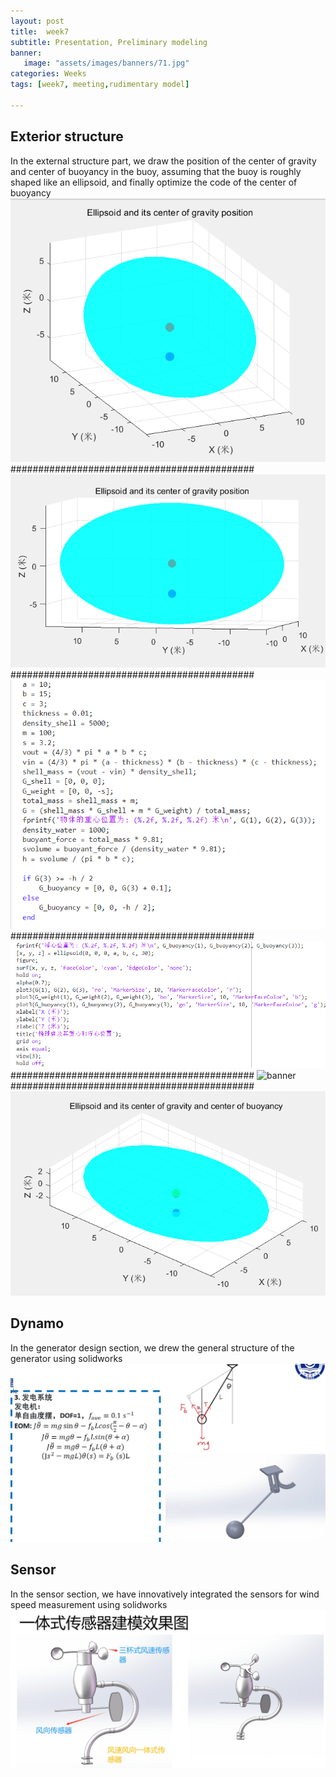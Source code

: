 ```yaml
---
layout: post
title:  week7
subtitle: Presentation, Preliminary modeling
banner:  
   image: "assets/images/banners/71.jpg"
categories: Weeks
tags: [week7, meeting,rudimentary model]

---
```

## Exterior structure

In the external structure part, we draw the position of the center of gravity and center of buoyancy in the buoy, assuming that the buoy is roughly shaped like an ellipsoid, and finally optimize the code of the center of buoyancy
![banner](/assets/images/banners/重心1.png)
############################################
![banner](/assets/images/banners/重心2.png)
############################################
![banner](/assets/images/banners/72.png)
############################################
![banner](/assets/images/banners/73.png)
############################################
![banner](/assets/images/banners浮心1.png)
############################################
![banner](/assets/images/banners/浮心2.png)


## Dynamo
In the generator design section, we drew the general structure of the generator using solidworks
![banner](/assets/images/banners/74.png)


## Sensor
In the sensor section, we have innovatively integrated the sensors for wind speed measurement using solidworks
![banner](/assets/images/banners/75.png)
